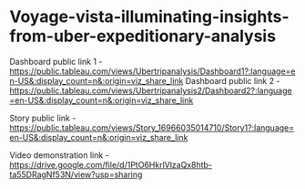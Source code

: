 # Voyage-vista-illuminating-insights-from-uber-expeditionary-analysis


Dashboard public link 1 - https://public.tableau.com/views/Ubertripanalysis/Dashboard1?:language=en-US&:display_count=n&:origin=viz_share_link
Dashboard public link 2 - https://public.tableau.com/views/Ubertripanalysis2/Dashboard2?:language=en-US&:display_count=n&:origin=viz_share_link

Story public link - https://public.tableau.com/views/Story_16966035014710/Story1?:language=en-US&:display_count=n&:origin=viz_share_link

Video demonstration link - https://drive.google.com/file/d/1PtO6HkrlVlzaQx8htb-ta55DRagNf53N/view?usp=sharing
